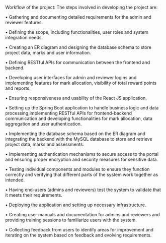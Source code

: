 Workflow of the project:
The steps involved in developing the project are:


•	Gathering and documenting detailed requirements for the admin and reviewer features.

•	Defining the scope, including functionalities, user roles and system integration needs.

•	Creating an ER diagram and designing the database schema to store project data, marks and user information.

•	Defining RESTful APIs for communication between the frontend and backend.

•	Developing user interfaces for admin and reviewer logins and implementing features for mark allocation, visibility of total reward points and reports.

•	Ensuring responsiveness and usability of the React JS application.

•	Setting up the Spring Boot application to handle business logic and data processing,implementing RESTful APIs for frontend-backend communication and developing functionalities for mark allocation, data aggregation and user authentication.

•	Implementing the database schema based on the ER diagram and integrating the backend with the MySQL database to store and retrieve project data, marks and assessments.

•	Implementing authentication mechanisms to secure access to the portal and ensuring proper encryption and security measures for sensitive data.

•	Testing individual components and modules to ensure they function correctly and verifying that different parts of the system work together as intended.

•	Having end-users (admins and reviewers) test the system to validate that it meets their requirements.

•	Deploying the application and setting up necessary infrastructure.

•	Creating user manuals and documentation for admins and reviewers and providing training sessions to familiarize users with the system.

•	Collecting feedback from users to identify areas for improvement and iterating on the system based on feedback and evolving requirements.

